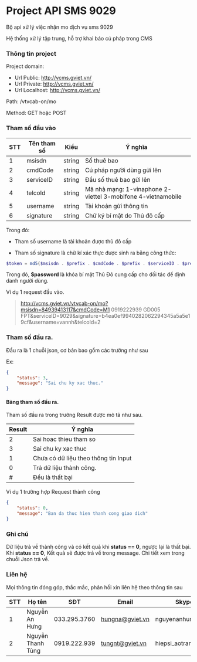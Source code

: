 # Project API SMS 9029 #

Bộ api xử lý việc nhận mo dịch vụ sms 9029

Hệ thống xử lý tập trung, hỗ trợ khai báo cú pháp trong CMS

### Thông tin project

Project domain:

- Url Public: http://vcms.gviet.vn/
- Url Private: http://vcms.gviet.vn/
- Url Localhost: http://vcms.gviet.vn/

Path: /vtvcab-on/mo

Method: GET hoặc POST

### Tham số đầu vào

| STT  | Tên tham số | Kiểu   | Ý nghĩa                                                      |
| ---- | ----------- | ------ | ------------------------------------------------------------ |
| 1    | msisdn      | string | Số thuê bao                                                  |
| 2    | cmdCode     | string | Cú pháp người dùng gửi lên                                   |
| 3    | serviceID   | string | Đầu số thuê bao gửi lên                                      |
| 4    | telcoId     | string | Mã nhà mạng: 1-vinaphone 2- viettel 3-mobifone 4-vietnamobile |
| 5    | username    | string | Tài khoản gửi thông tin                                      |
| 6    | signature   | string | Chữ ký bí mật do Thủ đô cấp                                  |

Trong đó: 

- Tham số username là tài khoản được thủ đô cấp

- Tham số signature là chữ kí xác thực được sinh ra bằng công thức: 

```php
$token = md5($msisdn . $prefix . $cmdCode . $prefix . $serviceID . $prefix . $password);
```

Trong đó, **$password** là khóa bí mật Thủ Đô cung cấp cho đối tác để định danh người dùng.

Ví dụ 1 request đầu vào.

> http://vcms.gviet.vn/vtvcab-on/mo?msisdn=84939413117&cmdCode=M1 0919222939 GD005 FPT&serviceID=9029&signature=b4ea0ef9940282062294345a5a5e19cf&username=vannh&telcoId=2



### Tham số đầu ra.

Đầu ra là 1 chuỗi json, cơ bản bao gồm các trường như sau

Ex:

```json
{
    "status": 3,
    "message": "Sai chu ky xac thuc."
}
```

#### Bảng tham số đầu ra.

Tham số đầu ra trong trường Result được mô tả như sau.

| Result | Ý nghĩa                              |
| ------ | ------------------------------------ |
| 2      | Sai hoac thieu tham so               |
| 3      | Sai chu ky xac thuc                  |
| 1      | Chưa có dữ liệu theo thông tin Input |
| 0      | Trả dữ liệu thành công.              |
| #      | Đều là thất bại                      |

Ví dụ 1 trường hợp Request thành công

```json
{
    "status": 0,
    "message": "Ban da thuc hien thanh cong giao dich"
}
```



### Ghi chú

Dữ liệu trả về thành công và có kết quả khi **status == 0**, ngược lại là thất bại. Khi **status == 0**, Kết quả sẽ được trả về trong message. Chi tiết xem trong chuỗi Json trả về.

### Liên hệ

Mọi thông tin đóng góp, thắc mắc, phản hồi xin liên hệ theo thông tin sau

| STT  | Họ tên         | SĐT           | Email           | Skype            |
| ---- | -------------- | ------------- | --------------- | ---------------- |
| 1    | Nguyễn An Hưng | 033.295.3760 | hungna@gviet.vn | nguyenanhung5891 |
| 2    | Nguyễn Thanh Tùng | 0919.222.939 | tungnt@gviet.vn | hiepsi_aotrang_1607|
